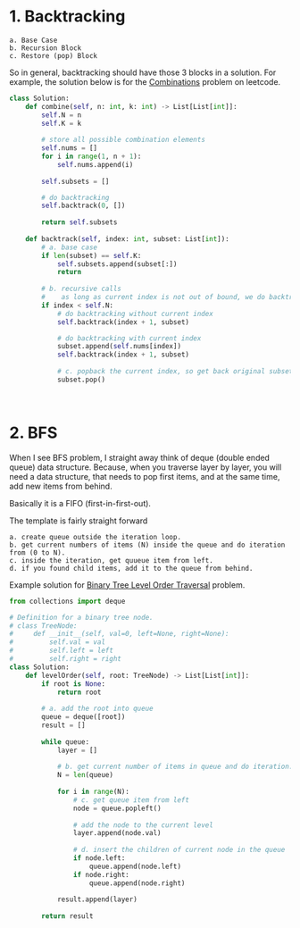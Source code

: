 # 1. Backtracking

```
a. Base Case
b. Recursion Block
c. Restore (pop) Block
```

So in general, backtracking should have those 3 blocks in a solution. For example, the solution below is for the [Combinations](https://leetcode.com/problems/combinations/) problem on leetcode.

```py
class Solution:
    def combine(self, n: int, k: int) -> List[List[int]]:
        self.N = n
        self.K = k
        
        # store all possible combination elements
        self.nums = []
        for i in range(1, n + 1):
            self.nums.append(i)
        
        self.subsets = []

        # do backtracking        
        self.backtrack(0, [])
        
        return self.subsets
        
    def backtrack(self, index: int, subset: List[int]):
        # a. base case
        if len(subset) == self.K:
            self.subsets.append(subset[:])
            return
        
        # b. recursive calls
        #    as long as current index is not out of bound, we do backtrack
        if index < self.N:
            # do backtracking without current index
            self.backtrack(index + 1, subset)

            # do backtracking with current index
            subset.append(self.nums[index])
            self.backtrack(index + 1, subset)
            
            # c. popback the current index, so get back original subset
            subset.pop()
```

<br/>

# 2. BFS

When I see BFS problem, I straight away think of deque (double ended queue) data structure. Because, when you traverse layer by layer,
you will need a data structure, that needs to pop first items, and at the same time, add new items from behind.

Basically it is a FIFO (first-in-first-out).

The template is fairly straight forward

```
a. create queue outside the iteration loop.
b. get current numbers of items (N) inside the queue and do iteration from (0 to N).
c. inside the iteration, get quueue item from left.
d. if you found child items, add it to the queue from behind.
```

Example solution for [Binary Tree Level Order Traversal](https://leetcode.com/problems/binary-tree-level-order-traversal/) problem.

```py
from collections import deque

# Definition for a binary tree node.
# class TreeNode:
#     def __init__(self, val=0, left=None, right=None):
#         self.val = val
#         self.left = left
#         self.right = right
class Solution:
    def levelOrder(self, root: TreeNode) -> List[List[int]]:
        if root is None:
            return root
        
        # a. add the root into queue
        queue = deque([root])
        result = []
        
        while queue:
            layer = []
            
            # b. get current number of items in queue and do iteration.
            N = len(queue)
            
            for i in range(N):
                # c. get queue item from left
                node = queue.popleft()
                
                # add the node to the current level
                layer.append(node.val)
                
                # d. insert the children of current node in the queue
                if node.left:
                    queue.append(node.left)
                if node.right:
                    queue.append(node.right)
            
            result.append(layer)
        
        return result
```

